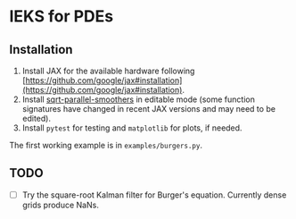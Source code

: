 # IEKS for PDEs

## Installation
1. Install JAX for the available hardware following [https://github.com/google/jax#installation](https://github.com/google/jax#installation).
2. Install [sqrt-parallel-smoothers](https://github.com/EEA-sensors/sqrt-parallel-smoothers) in editable mode (some function signatures have changed in recent JAX versions and may need to be edited).
3. Install `pytest` for testing and `matplotlib` for plots, if needed.

The first working example is in `examples/burgers.py`.

## TODO
- [ ] Try the square-root Kalman filter for Burger's equation. Currently dense grids produce NaNs.
